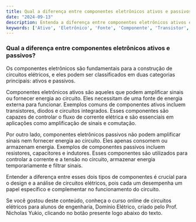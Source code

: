 ```yaml
---
title: Qual a diferença entre componentes eletrônicos ativos e passivos?
date: "2024-09-13"
description: Entenda a diferença entre componentes eletrônicos ativos e passivos no contexto de circuitos elétricos.
keywords: ['Ativo', 'Eletrônico', 'Fonte', 'Componente', 'Transistor', 'Passivo', 'Capacitor']
---
```


### Qual a diferença entre componentes eletrônicos ativos e passivos?

Os componentes eletrônicos são fundamentais para a construção de circuitos elétricos, e eles podem ser classificados em duas categorias principais: ativos e passivos. 

Componentes eletrônicos ativos são aqueles que podem amplificar sinais ou fornecer energia ao circuito. Eles necessitam de uma fonte de energia externa para funcionar. Exemplos comuns de componentes ativos incluem transistores, diodos e circuitos integrados. Esses componentes são capazes de controlar o fluxo de corrente elétrica e são essenciais em aplicações como amplificação de sinais e comutação.

Por outro lado, componentes eletrônicos passivos não podem amplificar sinais nem fornecer energia ao circuito. Eles apenas consomem ou armazenam energia. Exemplos de componentes passivos incluem resistores, capacitores e indutores. Esses componentes são utilizados para controlar a corrente e a tensão no circuito, armazenar energia temporariamente e filtrar sinais.

Entender a diferença entre esses dois tipos de componentes é crucial para o design e a análise de circuitos elétricos, pois cada um desempenha um papel específico e complementar no funcionamento do circuito.

Se você gostou deste conteúdo, conheça o curso online de circuitos elétricos para alunos de engenharia, Domínio Elétrico, criado pelo Prof. Nicholas Yukio, clicando no botão presente logo abaixo do texto.